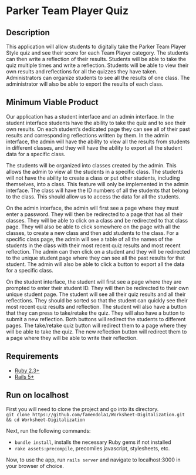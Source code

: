 # Parker Team Player Quiz 

## Description

This application will allow students to digitally take the Parker Team Player Style quiz and see their score for each Team Player category. The students can then write a reflection of their results. Students will be able to take the quiz multiple times and write a reflection. Students will be able to view their own results and reflections for all the quizzes they have taken. Administrators can organize students to see all the results of one class. The administrator will also be able to export the results of each class. 

## Minimum Viable Product

Our application has a student interface and an admin interface. In the student interface students have the ability to take the quiz and to see their own results. On each student’s dedicated page they can see all of their past results and corresponding reflections written by them. In the admin interface, the admin will have the ability to view all the results from students in different classes, and they will have the ability to export all the student data for a specific class.
 
The students will be organized into classes created by the admin. This allows the admin to view all the students in a specific class. The students will not have the ability to create a class or put other students, including themselves, into a class. This feature will only be implemented in the admin interface. The class will have the ID numbers of all the students that belong to the class. This should allow us to access the data for all the students.

On the admin interface, the admin will first see a page where they must enter a password. They will then be redirected to a page that has all their classes. They will be able to click on a class and be redirected to that class page. They will also be able to click somewhere on the page with all the classes, to create a new class and then add students to the class. For a specific class page, the admin will see a table of all the names of the students in the class with their most recent quiz results and most recent reflection. The admin can then click on a student and they will be redirected to the unique student page where they can see all the past results for that student. The admin will also be able to click a button to export all the data for a specific class. 
	
On the student interface, the student will first see a page where they are prompted to enter their student ID. They will then be redirected to their own unique student page. The student will see all their quiz results and all their reflections. They should be sorted so that the student can quickly see their most recent quiz results and reflection. The student will also have a button that they can press to take/retake the quiz. They will also have a button to submit a new reflection. Both buttons will redirect the students to different pages. The take/retake quiz button will redirect them to a page where they will be able to take the quiz. The new reflection button will redirect them to a page where they will be able to write their reflection.


## Requirements

* [Ruby 2.3+](https://www.ruby-lang.org/en/)
* [Rails 5+](http://rubyonrails.org)

## Run on localhost
First you will need to clone the project and go into its directory.  
```git clone https://github.com/famendola1/Worksheet-Digitalization.git && cd Worksheet-Digitalization```

Next, run the following commands:
* ```bundle install```, installs the necessary Ruby gems if not installed
* ```rake assets:precompile```, precomiles javascript, stylesheets, etc.

Now, to use the app, run ```rails server``` and navigate to localhost:3000 in your browser of choice.
